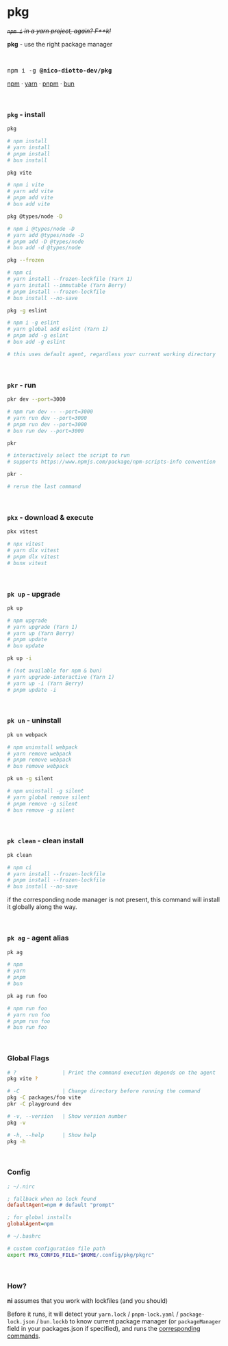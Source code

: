 # pkg

~~*`npm i` in a yarn project, again? F\*\*k!*~~

**pkg** - use the right package manager

<br>

<pre>
npm i -g <b>@nico-diotto-dev/pkg</b>
</pre>

<a href='https://docs.npmjs.com/cli/v6/commands/npm'>npm</a> · <a href='https://yarnpkg.com'>yarn</a> · <a href='https://pnpm.io/'>pnpm</a> · <a href='https://bun.sh/'>bun</a>


<br>


### `pkg` - install

```bash
pkg

# npm install
# yarn install
# pnpm install
# bun install
```

```bash
pkg vite

# npm i vite
# yarn add vite
# pnpm add vite
# bun add vite
```

```bash
pkg @types/node -D

# npm i @types/node -D
# yarn add @types/node -D
# pnpm add -D @types/node
# bun add -d @types/node
```

```bash
pkg --frozen

# npm ci
# yarn install --frozen-lockfile (Yarn 1)
# yarn install --immutable (Yarn Berry)
# pnpm install --frozen-lockfile
# bun install --no-save
```

```bash
pkg -g eslint

# npm i -g eslint
# yarn global add eslint (Yarn 1)
# pnpm add -g eslint
# bun add -g eslint

# this uses default agent, regardless your current working directory
```

<br>

### `pkr` - run

```bash
pkr dev --port=3000

# npm run dev -- --port=3000
# yarn run dev --port=3000
# pnpm run dev --port=3000
# bun run dev --port=3000
```

```bash
pkr

# interactively select the script to run
# supports https://www.npmjs.com/package/npm-scripts-info convention
```

```bash
pkr -

# rerun the last command
```

<br>

### `pkx` - download & execute

```bash
pkx vitest

# npx vitest
# yarn dlx vitest
# pnpm dlx vitest
# bunx vitest
```

<br>

### `pk up` - upgrade

```bash
pk up

# npm upgrade
# yarn upgrade (Yarn 1)
# yarn up (Yarn Berry)
# pnpm update
# bun update
```

```bash
pk up -i

# (not available for npm & bun)
# yarn upgrade-interactive (Yarn 1)
# yarn up -i (Yarn Berry)
# pnpm update -i
```

<br>

### `pk un` - uninstall

```bash
pk un webpack

# npm uninstall webpack
# yarn remove webpack
# pnpm remove webpack
# bun remove webpack
```

```bash
pk un -g silent

# npm uninstall -g silent
# yarn global remove silent
# pnpm remove -g silent
# bun remove -g silent
```

<br>

### `pk clean` - clean install

```bash
pk clean

# npm ci
# yarn install --frozen-lockfile
# pnpm install --frozen-lockfile
# bun install --no-save
```

if the corresponding node manager is not present, this command will install it globally along the way.

<br>

### `pk ag` - agent alias

```bash
pk ag

# npm
# yarn
# pnpm
# bun
```

```bash
pk ag run foo

# npm run foo
# yarn run foo
# pnpm run foo
# bun run foo
```

<br>

### Global Flags

```bash
# ?               | Print the command execution depends on the agent
pkg vite ?

# -C              | Change directory before running the command
pkg -C packages/foo vite
pkr -C playground dev

# -v, --version   | Show version number
pkg -v

# -h, --help      | Show help
pkg -h
```

<br>

### Config

```ini
; ~/.nirc

; fallback when no lock found
defaultAgent=npm # default "prompt"

; for global installs
globalAgent=npm
```

```bash
# ~/.bashrc

# custom configuration file path
export PKG_CONFIG_FILE="$HOME/.config/pkg/pkgrc"
```

<br>

### How?

**ni** assumes that you work with lockfiles (and you should)

Before it runs, it will detect your `yarn.lock` / `pnpm-lock.yaml` / `package-lock.json` / `bun.lockb` to know current package manager (or `packageManager` field in your packages.json if specified), and runs the [corresponding commands](https://github.com/Diottodev/pkg/blob/main/src/agents.ts).



